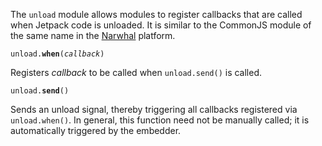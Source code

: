 The `unload` module allows modules to register callbacks that
are called when Jetpack code is unloaded.  It is similar to the
CommonJS module of the same name in the [Narwhal] platform.

<code>unload.**when**(*callback*)</code>

Registers *callback* to be called when `unload.send()` is
called.

<code>unload.**send**()</code>

Sends an unload signal, thereby triggering all callbacks registered
via `unload.when()`. In general, this function need not be
manually called; it is automatically triggered by the embedder.

  [Narwhal]: http://narwhaljs.org/
